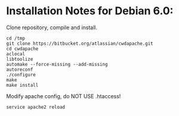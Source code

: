 # Installation Notes for Debian 6.0:

Clone repository, compile and install.

    cd /tmp
    git clone https://bitbucket.org/atlassian/cwdapache.git
    cd cwdapache
    aclocal
    libtoolize
    automake --force-missing --add-missing
    autoreconf
    ./configure
    make
    make install

Modify apache config, do NOT USE .htaccess!

    service apache2 reload
